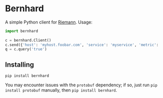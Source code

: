 # Bernhard

A simple Python client for [Riemann](http://github.com/aphyr/riemann). Usage:

~~~python
import bernhard
    
c = bernhard.Client()
c.send({'host': 'myhost.foobar.com', 'service': 'myservice', 'metric': 12})
q = c.query('true')
~~~
    
## Installing

    pip install bernhard

You may encounter issues with the `protobuf` dependency; if so, just run `pip
install protobuf` manually, then `pip install bernhard`.

